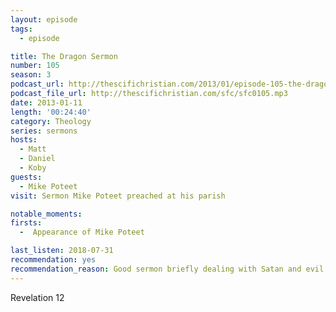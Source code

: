```yaml
---
layout: episode
tags:
  - episode

title: The Dragon Sermon
number: 105
season: 3
podcast_url: http://thescifichristian.com/2013/01/episode-105-the-dragon-sermon/
podcast_file_url: http://thescifichristian.com/sfc/sfc0105.mp3
date: 2013-01-11
length: '00:24:40'
category: Theology
series: sermons
hosts:
  - Matt
  - Daniel
  - Koby
guests:
  - Mike Poteet 
visit: Sermon Mike Poteet preached at his parish 

notable_moments:
firsts:
  -  Appearance of Mike Poteet

last_listen: 2018-07-31
recommendation: yes
recommendation_reason: Good sermon briefly dealing with Satan and evil. 
---
```

Revelation 12